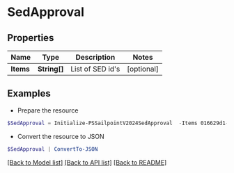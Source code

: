 # SedApproval
## Properties

Name | Type | Description | Notes
------------ | ------------- | ------------- | -------------
**Items** | **String[]** | List of SED id&#39;s | [optional] 

## Examples

- Prepare the resource
```powershell
$SedApproval = Initialize-PSSailpointV2024SedApproval  -Items 016629d1-1d25-463f-97f3-c6686846650
```

- Convert the resource to JSON
```powershell
$SedApproval | ConvertTo-JSON
```

[[Back to Model list]](../README.md#documentation-for-models) [[Back to API list]](../README.md#documentation-for-api-endpoints) [[Back to README]](../README.md)


